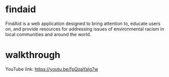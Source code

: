 # findaid
FindAid is a web application designed to bring attention to, educate users on, and provide resources for addressing issues of environmental racism in local communities and around the world.
 
# walkthrough
YouTube link: https://youtu.be/fpQqaYaIg7w
